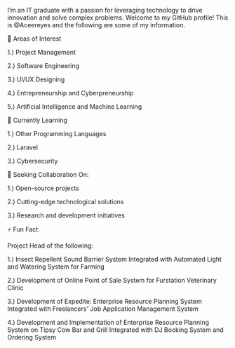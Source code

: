 I’m an IT graduate with a passion for leveraging technology to drive innovation and solve complex problems. Welcome to my GitHub profile!
This is @Aceereyes and the following are some of my information.

👀 Areas of Interest

1.) Project Management

2.) Software Engineering

3.) UI/UX Designing

4.) Entrepreneurship and Cyberpreneurship

5.) Artificial Intelligence and Machine Learning
  
🌱 Currently Learning

1.) Other Programming Languages

2.) Laravel

3.) Cybersecurity

💼 Seeking Collaboration On:

1.) Open-source projects

2.) Cutting-edge technological solutions

3.) Research and development initiatives


⚡ Fun Fact:

Project Head of the following:

1.) Insect Repellent Sound Barrier System Integrated with Automated Light and Watering System for Farming

2.) Development of Online Point of Sale System for Furstation Veterinary Clinic

3.) Development of Expedite: Enterprise Resource Planning System Integrated with Freelancers' Job Application Management System

4.) Development and Implementation of Enterprise Resource Planning System on Tipsy Cow Bar and Grill Integrated with DJ Booking System and Ordering System


